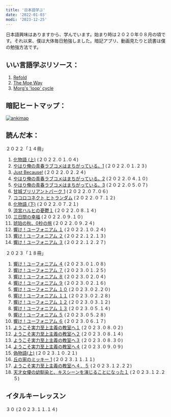 ```yaml
---
title: '日本語学ぶ'
date: '2022-01-03'
modi: '2023-12-25'
---
```


日本語興味はありますから、学んでいます。始まり時は２０２０年０８月の頃です。それ以来、僕は大体毎日勉強しました。暗記アプリ、動画見たりと読書は僕の勉強方法です。

## いい言語学ぶリソース：

1.  [Refold](https://refold.la/simplified/)
2.  [The Moe Way](https://learnjapanese.moe/)
3.  [Morg's 'loop' cycle](https://morg.systems/58465ab9.html)

## 暗記ヒートマップ：

[![ankimap](/images/ankimap.png)](/images/ankimap.png)

## 読んだ本：

２０２２「１４冊」

1. [化物語 (上)](https://www.goodreads.com/book/show/3940745-bakemonogatari) (２０２２.０１.０４)
2. [やはり俺の青春ラブコメはまちがっている。1](https://www.goodreads.com/book/show/16247470-1) (２０２２.０１.２３)
3. [Just Because!](https://www.goodreads.com/book/show/40618755-just-because) (２０２２.０２.２４)
4. [やはり俺の青春ラブコメはまちがっている。2](https://www.goodreads.com/book/show/16247471-2) (２０２２.０４.１０)
5. [やはり俺の青春ラブコメはまちがっている。3](https://www.goodreads.com/book/show/16247472-3) (２０２２.０５.０７)
6. [甘城ブリリアントパーク 1](https://www.goodreads.com/book/show/25211982-1-amagi-brilliant-park-1) (２０２２.０７.０６)
7. [ココロコネクト ヒトランダム](https://www.goodreads.com/book/show/15813823-kokoro-konekuto-hito-randamu) (２０２２.０７.１２)
8. [化物語 (下)](https://www.goodreads.com/book/show/6558646-bakemonogatari) (２０２２.０７.２１)
9. [涼宮ハルヒの憂鬱１](https://www.goodreads.com/book/show/3410728) (２０２２.０８.１４)
10. [三日間の幸福](https://www.goodreads.com/book/show/28488677?ref=nav_sb_ss_1_6) (２０２２.０９.１０)
11. [琥珀の秋、0秒の旅](https://bookmeter.com/books/20050025) (２０２２.０９.２４)
12. [響け！ユーフォニアム １](https://www.goodreads.com/book/show/25592645) (２０２２.１０.２４)
13. [響け！ユーフォニアム ２](https://www.goodreads.com/book/show/35216832) (２０２２.１２.１３)
14. [響け！ユーフォニアム ３](https://www.goodreads.com/book/show/25782259) (２０２２.１２.２７)

２０２３「１８冊」

1. [響け！ユーフォニアム ４](https://www.goodreads.com/book/show/26235661) (２０２３.０１.０８)
2. [響け！ユーフォニアム ７](https://www.goodreads.com/book/show/35845316) (２０２３.０１.２５)
3. [響け！ユーフォニアム ８](https://www.goodreads.com/book/show/35845330) (２０２３.０２.０４)
4. [響け！ユーフォニアム ９](https://www.goodreads.com/book/show/35845342) (２０２３.０２.１６)
5. [響け！ユーフォニアム １０](https://www.goodreads.com/book/show/49631493) (２０２３.０２.２０)
6. [響け！ユーフォニアム １１](https://www.goodreads.com/book/show/51766908) (２０２３.０２.２８)
7. [響け！ユーフォニアム １２](https://www.goodreads.com/book/show/51766913) (２０２３.０３.１２)
8. [響け！ユーフォニアム １３](https://www.goodreads.com/book/show/57520928) (２０２３.０５.１４)
9. [響け！ユーフォニアム ５](https://www.goodreads.com/book/show/35845316) (２０２３.０５.２８)
10. [響け！ユーフォニアム ６](https://www.goodreads.com/book/show/53592019) (２０２３.０６.１７)
11. [ようこそ実力至上主義の教室へ１](https://www.goodreads.com/book/show/26036215-youkoso-jitsuryoku-shijou-shugi-no-kyoushitsu-e-novel) (２０２３.０８.０２)
12. [ようこそ実力至上主義の教室へ２](https://www.goodreads.com/book/show/27765032-2-youkoso-jitsuryoku-shijou-shugi-no-kyoushitsu-e-novel) (２０２３.０８.１４)
13. [ようこそ実力至上主義の教室へ３](https://www.goodreads.com/book/show/29494430-3-youkoso-jitsuryoku-shijou-shugi-no-kyoushitsu-e-novel) (２０２３.０８.３０)
14. [ようこそ実力至上主義の教室へ４](https://www.goodreads.com/book/show/35715210-4-youkoso-jitsuryoku-shijou-shugi-no-kyoushitsu-e-novel) (２０２３.０９.０９)
15. [偽物語(上)](https://www.goodreads.com/book/show/4501962-nisemonogatari) (２０２３.１０.２１)
16. [丘の家のミッキー 1](https://bookmeter.com/books/497529) (２０２３.１１.１１)
17. [ようこそ実力至上主義の教室へ４．５](https://bookmeter.com/books/11132466) (２０２３.１２.２２)
18. [天才女優の幼馴染と、キスシーンを演じることになった１](https://bookmeter.com/books/21512112) (２０２３.１２.２５)

## イタルキーレッスン

３０ (２０２３.１１.１４) 

